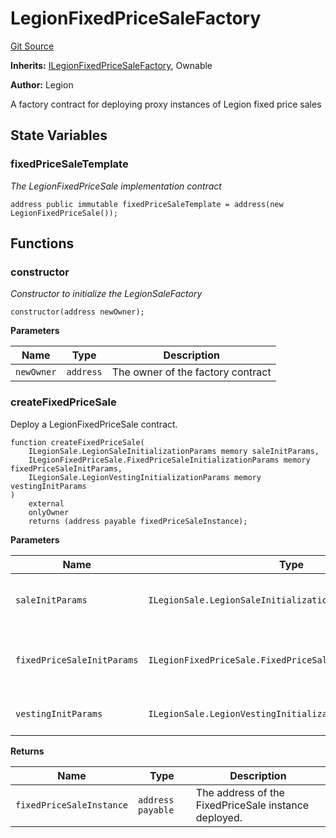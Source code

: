 # LegionFixedPriceSaleFactory
[Git Source](https://github.com/Legion-Team/evm-contracts/blob/e045131669c5801ab2e88b13e55002362a64c068/src/factories/LegionFixedPriceSaleFactory.sol)

**Inherits:**
[ILegionFixedPriceSaleFactory](/src/interfaces/factories/ILegionFixedPriceSaleFactory.sol/interface.ILegionFixedPriceSaleFactory.md), Ownable

**Author:**
Legion

A factory contract for deploying proxy instances of Legion fixed price sales


## State Variables
### fixedPriceSaleTemplate
*The LegionFixedPriceSale implementation contract*


```solidity
address public immutable fixedPriceSaleTemplate = address(new LegionFixedPriceSale());
```


## Functions
### constructor

*Constructor to initialize the LegionSaleFactory*


```solidity
constructor(address newOwner);
```
**Parameters**

|Name|Type|Description|
|----|----|-----------|
|`newOwner`|`address`|The owner of the factory contract|


### createFixedPriceSale

Deploy a LegionFixedPriceSale contract.


```solidity
function createFixedPriceSale(
    ILegionSale.LegionSaleInitializationParams memory saleInitParams,
    ILegionFixedPriceSale.FixedPriceSaleInitializationParams memory fixedPriceSaleInitParams,
    ILegionSale.LegionVestingInitializationParams memory vestingInitParams
)
    external
    onlyOwner
    returns (address payable fixedPriceSaleInstance);
```
**Parameters**

|Name|Type|Description|
|----|----|-----------|
|`saleInitParams`|`ILegionSale.LegionSaleInitializationParams`|The Legion sale initialization parameters.|
|`fixedPriceSaleInitParams`|`ILegionFixedPriceSale.FixedPriceSaleInitializationParams`|The fixed price sale specific initialization parameters.|
|`vestingInitParams`|`ILegionSale.LegionVestingInitializationParams`|The vesting initialization parameters.|

**Returns**

|Name|Type|Description|
|----|----|-----------|
|`fixedPriceSaleInstance`|`address payable`|The address of the FixedPriceSale instance deployed.|


